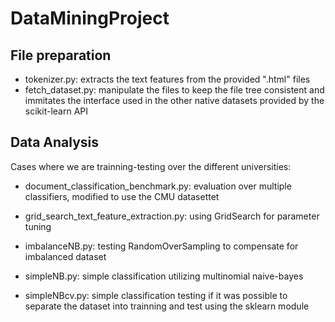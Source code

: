 # DataMiningProject


## File preparation

* tokenizer.py: extracts the text features from the provided ".html" files
* fetch_dataset.py: manipulate the files to keep the file tree consistent and immitates the interface used in the other native datasets provided by the scikit-learn API


## Data Analysis

Cases where we are trainning-testing over the different universities:

* document_classification_benchmark.py: evaluation over multiple classifiers, modified to use the CMU datasettet
* grid_search_text_feature_extraction.py: using GridSearch for parameter tuning

* imbalanceNB.py: testing RandomOverSampling to compensate for imbalanced dataset 
* simpleNB.py: simple classification utilizing multinomial naive-bayes
* simpleNBcv.py: simple classification testing if it was possible to separate the dataset into trainning and test using the sklearn module
